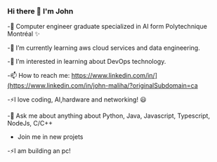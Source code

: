 ### Hi there 👋 I'm John

-🔭 Computer engineer graduate specialized in AI form Polytechnique Montréal ✨

-🌱 I’m currently learning aws cloud services and data engineering.

-👯 I’m interested in learning about DevOps technology.

-📫 How to reach me: https://www.linkedin.com/in/](https://www.linkedin.com/in/john-maliha/?originalSubdomain=ca

-⚡I love coding, AI,hardware and networking! 😃

-💬 Ask me about anything about Python, Java, Javascript, Typescript, NodeJs, C/C++

- Join me in new projets
  
-⚡I am building an pc!
